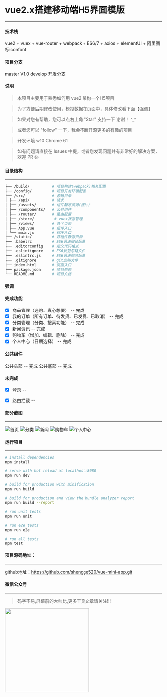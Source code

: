 # vue2.x搭建移动端H5界面模版
------------------------ 


#### 技术栈
vue2 + vuex + vue-router + webpack + ES6/7 + axios + elementUI + 阿里图标iconfont

#### 项目分支
master V1.0
develop 开发分支


#### 说明

>  本项目主要用于熟悉如何用 vue2 架构一个H5项目

>  为了方便后期修改使用，模拟数据在页面中，具体修改看下面【强调】

>  如果对您有帮助，您可以点右上角 "Star" 支持一下 谢谢！ ^_^

>  或者您可以 "follow" 一下，我会不断开源更多的有趣的项目

>  开发环境 w10  Chrome 61

>  如有问题请直接在 Issues 中提，或者您发现问题并有非常好的解决方案，欢迎 PR 👍


#### 目录结构
------------------------

```bash
├── /build/          # 项目构建(webpack)相关配置
├── /config/         # 项目开发环境配置
├── /src/            # 源码目录
│ ├── /api/          # 请求
│ ├── /assets/       # 组件静态资源(图片)
│ ├── /components/   # 公共组件
│ ├── /router/       # 路由配置
│ ├── /store/         # vuex状态管理
│ ├── /views/        # 各个页面
│ ├── App.vue        # 组件入口
│ └── main.js        # 程序入口
├── /static/         # 非组件静态资源
├── .babelrc         # ES6语法编译配置
├── .editorconfig    # 定义代码格式
├── .eslintignore    # ES6规范忽略文件
├── .eslintrc.js     # ES6语法规范配置
├── .gitignore       # git忽略文件
├── index.html       # 页面入口
├── package.json     # 项目依赖
└── README.md        # 项目文档
```

#### 强调

#### 完成功能
- [x] 商品管理（选购、真心想要） -- 完成
- [x] 我的订单（所有订单、待发货、已发货、已取消） -- 完成
- [x] 分类管理（分类、搜索功能） -- 完成
- [x] 新闻资讯 -- 完成
- [x] 购物车（增加、编辑、删除） -- 完成
- [x] 个人中心（日期选择） -- 完成

#### 公共组件
公共头部   -- 完成
公共底部   -- 完成

#### 未完成
- [x] 登录 -- 
- [x] 路由拦截 -- 


#### 部分截图
-----------------------
![首页](./static/explain/main.png)
![分类](./static/explain/fenlei.png)
![新闻](./static/explain/tool.png)
![购物车](./static/explain/购物车.png)
![个人中心](./static/explain/个人中心.png)


#### 运行项目
------------------------

``` bash
# install dependencies
npm install

# serve with hot reload at localhost:8080
npm run dev

# build for production with minification
npm run build

# build for production and view the bundle analyzer report
npm run build --report

# run unit tests
npm run unit

# run e2e tests
npm run e2e

# run all tests
npm test


```

#### 项目源码地址：
------------------------

github地址：https://github.com/shengge520/vue-mini-app.git  


#### 微信公众号
------------------------  
> 码字不易,屏幕前的大帅比,更多干货文章请关注!!!
<img src="https://6465-dev-xmikn-9jjtk-1302289589.tcb.qcloud.la/others/qrcode_for_gh_ff4bedce97b4_258.jpg"  width = "270" height = "270"/>



